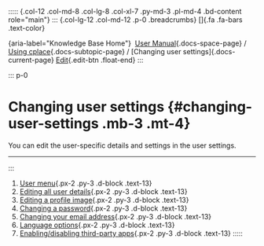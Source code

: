 ::::: {.col-12 .col-md-8 .col-lg-8 .col-xl-7 .py-md-3 .pl-md-4 .bd-content role="main"}
::: {.col-lg-12 .col-md-12 .p-0 .breadcrumbs}
[]{.fa .fa-bars .text-color}

[](https://docs.cplace.io/){aria-label="Knowledge Base Home"}  [User
Manual](/user-manual-en/){.docs-space-page} / [Using
cplace](/user-manual-en/cplace-anwenden/){.docs-subtopic-page} /
[Changing user settings]{.docs-current-page} [
Edit](https://github.com/collaborationfactory/cplace-doc-user-enu/blob/release/25.2/cplace-anwenden/benutzereinstellungen-aendern/_index.md){.edit-btn
.float-end}
:::

::: p-0
# Changing user settings {#changing-user-settings .mb-3 .mt-4}

You can edit the user-specific details and settings in the user
settings.

------------------------------------------------------------------------
:::

1.  [ User
    menu](/user-manual-en/cplace-anwenden/benutzereinstellungen-aendern/benutzermenue/){.px-2
    .py-3 .d-block .text-13}
2.  [ Editing all user
    details](/user-manual-en/cplace-anwenden/benutzereinstellungen-aendern/alle-benutzerdetails-bearbeiten/){.px-2
    .py-3 .d-block .text-13}
3.  [ Editing a profile
    image](/user-manual-en/cplace-anwenden/benutzereinstellungen-aendern/profilbild-bearbeiten/){.px-2
    .py-3 .d-block .text-13}
4.  [ Changing a
    password](/user-manual-en/cplace-anwenden/benutzereinstellungen-aendern/passwort-aendern/){.px-2
    .py-3 .d-block .text-13}
5.  [ Changing your email
    address](/user-manual-en/cplace-anwenden/benutzereinstellungen-aendern/emailadresse-aendern/){.px-2
    .py-3 .d-block .text-13}
6.  [ Language
    options](/user-manual-en/cplace-anwenden/benutzereinstellungen-aendern/spracheinstellungen/){.px-2
    .py-3 .d-block .text-13}
7.  [ Enabling/disabling third-party
    apps](/user-manual-en/cplace-anwenden/benutzereinstellungen-aendern/drittanbieter-apps-aktivieren-deaktivieren/){.px-2
    .py-3 .d-block .text-13}
:::::
